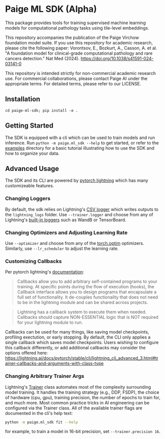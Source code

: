 # Paige ML SDK (Alpha)

This package provides tools for training supervised machine learning models for computational pathology tasks using tile-level embeddings.

This repository accompanies the publication of the Paige Virchow foundation model suite. If you use this repository for academic research, please cite the following paper:
Vorontsov, E., Bozkurt, A., Casson, A. et al. "A foundation model for clinical-grade computational pathology and rare cancers detection." Nat Med (2024). https://doi.org/10.1038/s41591-024-03141-0

This repository is intended strictly for non-commercial academic research use. For commercial collaborations, please contact Paige AI under the appropriate terms. For detailed terms, please refer to our LICENSE.

## Installation
`cd paige-ml-sdk; pip install -e .`

## Getting Started
The SDK is equipped with a cli which can be used to train models and run inference. Run `python -m paige.ml_sdk --help` to get started, or refer to the [examples](https://github.com/Paige-AI/paige-ml-sdk/tree/main/examples) directory for a basic tutorial illustrating how to use the SDK and how to organize your data.

## Advanced Usage

The SDK and its CLI are powered by [pytorch lightning](https://lightning.ai/docs/pytorch/stable/) which has many customizeable features.

### Changing Loggers

By default, the sdk relies on Lightning's [CSV logger](https://lightning.ai/docs/pytorch/stable/extensions/generated/lightning.pytorch.loggers.CSVLogger.html#csvlogger) which writes outputs to the `lightning_logs` folder. Use `--trainer.logger` and choose from any of Lightning's [built-in loggers](https://lightning.ai/docs/pytorch/stable/extensions/logging.html#supported-loggers) such as WandB or TensorBoard.

### Changing Optimizers and Adjusting Learning Rate
Use `--optimizer` and choose from any of the [torch.optim](https://pytorch.org/docs/stable/optim.html#algorithms) optimizers. Similarly, use `--lr_scheduler` to adjust the learning rate.

### Customizing Callbacks

Per pytorch lightning's [documentation](https://lightning.ai/docs/pytorch/stable/extensions/callbacks.html):

> Callbacks allow you to add arbitrary self-contained programs to your training. At specific points during the flow of execution (hooks), the Callback interface allows you to design programs that encapsulate a full set of functionality. It de-couples functionality that does not need to be in the lightning module and can be shared across projects.

> Lightning has a callback system to execute them when needed. Callbacks should capture NON-ESSENTIAL logic that is NOT required for your lightning module to run.

Callbacks can be used for many things, like saving model checkpoints, profiling exectution, or early stopping. By default, the CLI only applies a single callback which saves model checkpoints. Users wishing to configure this callback differently, or add additional callbacks may consider the options offered here: https://lightning.ai/docs/pytorch/stable/cli/lightning_cli_advanced_3.html#trainer-callbacks-and-arguments-with-class-type

### Changing Arbitrary Trainer Args

Lightning's [Trainer](https://lightning.ai/docs/pytorch/stable/common/trainer.html) class automates most of the complexity surrounding model training. It handles the training strategy (e.g., DDP, FSDP), the choice of hardware (cpu, gpu), training precision, the number of epochs to train for, and much more. Most common practice tricks in AI engineering can be configured via the Trainer class. All of the available trainer flags are documented in the cli's help text:

```bash
python -m paige.ml_sdk fit --help
```

for example, to train a model in 16-bit precision, set `--trainer.precision 16`.











